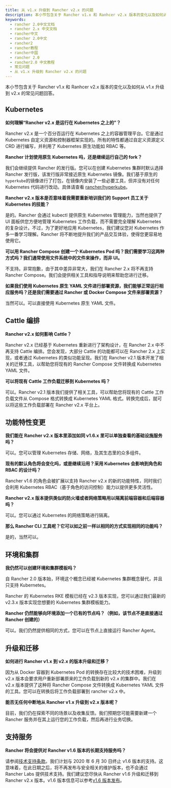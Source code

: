 ```yaml
---
title: 从 v1.x 升级到 Rancher v2.x 的问题
description: 本小节包含关于 Rancher v1.x 和 Ranhcer v2.x 版本的变化以及如何从 v1.x 升级到 v2.x 的常见问题回答。
keywords:
  - rancher 2.0中文文档
  - rancher 2.x 中文文档
  - rancher中文
  - rancher 2.0中文
  - rancher2
  - rancher教程
  - rancher中国
  - rancher 2.0
  - rancher2.0 中文教程
  - 常见问题
  - 从 v1.x 升级到 Rancher v2.x 的问题
---
```


本小节包含关于 Rancher v1.x 和 Ranhcer v2.x 版本的变化以及如何从 v1.x 升级到 v2.x 的常见问题回答。

## Kubernetes

**如何理解“Rancher v2.x 是运行在 Kubernetes 之上的”？**

Rancher v2.x 是一个百分百运行在 Kubernetes 之上的容器管理平台。它是通过 Kubernetes 自定义资源和控制器框架实现的。所有的特性都通过自定义资源定义 CRD 进行编写，并利用了 Kubernetes 原生功能如 RBAC 等。

**Rancher 计划使用原生 Kubernetes 吗，还是继续运行自己的 fork？**

我们会继续提供 Rancher 的发行版。您可以在创建 Kubernetes 集群时默认选择 Rancher 发行版，该发行版非常接近原生 Kubernetes 镜像。我们基于原生的`hyperkube`的镜像进行了打包，在镜像内安装了一些必要工具，但并没有对任何 Kubernetes 代码进行改动。具体请查看 [rancher/hyperkube](https://github.com/rancher/hyperkube)。

**Rancher v2.x 版本是否意味着我需要重新培训我们的 Support 员工关于 Kubernetes 的技能？**

是的。Rancher 会通过 kubectl 提供原生 Kubernetes 管理能力，当然也提供了 UI 面板供您方便地管理 Kubernetes 工作负载，而不需要完全理解 Kubernetes 的复杂设计。不过，为了更好地应用 Kubernetes，我们建议您对 Kubernetes 作多一番学习理解。Rancher 将不断地提升我们的产品交互体验，使得您更容易地使用它。

**可以用 Rancher Compose 创建一个 Kubernetes Pod 吗？我们需要学习这两种方式吗？我们通常使用文件系统中的文件来操作，而非 UI。**

不支持。非常抱歉，由于其中差异非常大，我们在 Rancher 2.x 将不再支持 Rancher Compose。我们会提供相关工具和指导说明来帮助您进行迁移。

**如果我们使用 Kubernetes 原生 YAML 文件进行部署资源，我们能够正常运行相应服务吗？还是我们需要通过 Rancher 或 Docker Compose 文件来部署资源？**

当然可以。可以直接使用 Kubernetes 原生 YAML 文件。

## Cattle 编排

**Rancher v2.x 如何影响 Cattle？**

Rancher v2.x 已经基于 Kubernetes 重新进行了架构设计，在 Rancher 2.x 中不再支持 Cattle 编排。您会发现，大部分 Cattle 的功能都可以在 Rancher 2.x 上实现，或者通过 Kubernetes 的类似功能呈现。我们在 Rancher v2.1 版本开发了相关的迁移工具，以帮助您将现有的 Rancher Compose 文件转换成 Kubernetes YAML 文件。

**可以将现有 Cattle 工作负载迁移到 Kubernetes 吗？**

可以。Rancher v2.1 版本我们提供了相关工具，可以帮助您将现有的 Cattle 工作负载文件从 Compose 格式转换成 Kubernetes YAML 格式。转换完成后，就可以将这些工作负载部署在 Rancher v2.x 平台上。

## 功能特性变更

**我们能在 Rancher v2.x 版本里添加如同 v1.6.x 里可以单独查看的基础设施服务吗？**

可以。您可以管理 Kubernetes 存储、网络，及其生态里的众多组件。

**现有的默认角色将会变化吗，或是继续沿用？采用 Kubernetes 会影响到角色和 RBAC 的设计吗？**

Rancher v1.6 的角色会被扩展以支持 Rancher v2.x 的新的功能特性，同时我们会利用 Kubernetes RBAC（基于角色的访问控制）能力以提供更多灵活性。

**Rancher v2.x 版本提供类似的防火墙或者网络策略用以隔离前端容器和后端容器吗？**

可以。您可以通过 Kubernetes 的网络策略进行隔离。

**那么 Rancher CLI 工具呢？它可以如之前一样以相同的方式实现相同的功能吗？**

是的，当然可以。

## 环境和集群

**我仍然可以创建环境和集群模板吗？**

自 Rancher 2.0 版本始，环境这个概念已经被 Kubernetes 集群概念替代，并且只支持 Kubernetes。

Rancher 的 Kubernetes RKE 模板已经在 v2.3 版本实现，您可以通过我们最新的 v2.3.x 版本实现您想要的 Kubernetes 集群模板能力。

**Rancher 仍然能够向环境添加一个已有的节点吗？（例如，该节点不是直接通过 Rancher 创建的）**

可以。我们仍然提供相同的方式，您可以在节点上直接运行 Rancher Agent。

## 升级和迁移

**如何进行 Rancher v1.x 到 v2.x 的版本升级和迁移？**

因为从 Docker 容器到 Kubernetes Pod 的转换存在比较大的技术困难，升级到 v2.x 版本会要求用户重新部署原来的工作负载到新的 v2.x 的集群中。我们在 v2.x 版本提供了这种将 Rancher Compose 文件转换成 Kubernetes YAML 文件的工具。您可以在转换后将工作负载部署到 rancher v2.x 中。

**能否无任何中断地从 Rancher v1.x 升级到 v2.x 版本呢？**

目前，我们仍在探索不同的场景以及收集反馈。我们预期您可能需要新建一个 Rancher 服务并在其上运行您的工作负载，然后再进行业务切换。

## 支持服务

**Rancher 将会提供对 Rancher v1.6 版本的长期支持服务吗？**

请参阅[技术支持条款](https://rancher.com/support-maintenance-terms/)。我们计划与 2020 年 6 月 30 日终止 v1.6 版本的支持。这意味着，在此日期之后，将不再发布与安全相关的维护版本，也不会通过 Rancher Labs 提供技术支持。我们建议您尽快从 Rancher v1.6 升级和迁移到 Rancher v2.x 版本。v1.6 版本信息可以参考[v1.6 版本发布](https://github.com/rancher/rancher/wiki/Rancher-1.6)。
